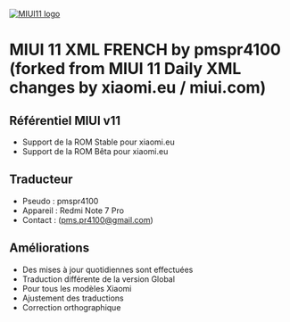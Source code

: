 [![MIUI11 logo](https://i.imgur.com/A44OaCG.gif)](https://xiaomi.eu/)

# MIUI 11 XML FRENCH by pmspr4100 (forked from MIUI 11 Daily XML changes by xiaomi.eu / miui.com)

## Référentiel MIUI v11
* Support de la ROM Stable pour xiaomi.eu
* Support de la ROM Bêta pour xiaomi.eu

## Traducteur
* Pseudo : pmspr4100
* Appareil : Redmi Note 7 Pro
* Contact : (pms.pr4100@gmail.com)

## Améliorations
* Des mises à jour quotidiennes sont effectuées
* Traduction différente de la version Global
* Pour tous les modèles Xiaomi
* Ajustement des traductions
* Correction orthographique


